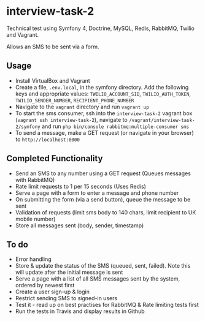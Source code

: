 # interview-task-2
Technical test using Symfony 4, Doctrine, MySQL, Redis, RabbitMQ, Twilio and Vagrant.

Allows an SMS to be sent via a form.

## Usage
* Install VirtualBox and Vagrant
* Create a file, `.env.local`, in the symfony directory. Add the following keys and appropriate values: `TWILIO_ACCOUNT_SID`, `TWILIO_AUTH_TOKEN`, `TWILIO_SENDER_NUMBER`, `RECIPIENT_PHONE_NUMBER`
* Navigate to the `vagrant` directory and run `vagrant up`
* To start the sms consumer, ssh into the `interview-task-2` vagrant box (`vagrant ssh interview-task-2`), navigate to `/vagrant/interview-task-2/symfony` and run `php bin/console rabbitmq:multiple-consumer sms`
* To send a message, make a GET request (or navigate in your browser) to `http://localhost:8000`

## Completed Functionality
* Send an SMS to any number using a GET request (Queues messages with RabbitMQ)
* Rate limit requests to 1 per 15 seconds (Uses Redis)
* Serve a page with a form to enter a message and phone number
* On submitting the form (via a send button), queue the message to be sent
* Validation of requests (limit sms body to 140 chars, limit recipient to UK mobile number)
* Store all messages sent (body, sender, timestamp)
## To do
* Error handling
* Store & update the status of the SMS (queued, sent, failed). Note this will update after the initial message is sent
* Serve a page with a list of all SMS messages sent by the system, ordered by newest first
* Create a user sign-up & login
* Restrict sending SMS to signed-in users
* Test it - read up on best practises for RabbitMQ & Rate limiting tests first
* Run the tests in Travis and display results in Github